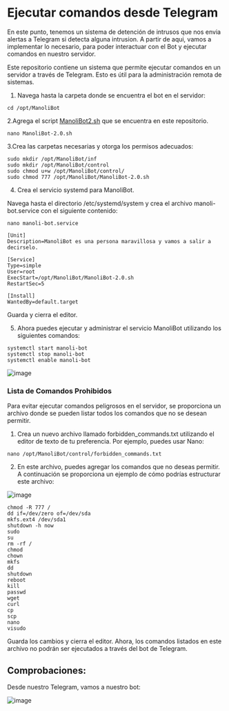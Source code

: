 # Ejecutar comandos desde Telegram


En este punto, tenemos un sistema de detención de intrusos que nos envia alertas a Telegram si detecta alguna intrusion. 
A partir de aqui, vamos a implementar lo necesario, para poder interactuar con el Bot y ejecutar comandos en nuestro servidor. 

Este repositorio contiene un sistema que permite ejecutar comandos en un servidor a través de Telegram. Esto es útil para la administración remota de sistemas.

1. Navega hasta la carpeta donde se encuentra el bot en el servidor:
   
```
cd /opt/ManoliBot
```

2.Agrega el script  [ManoliBot2.sh](ManoliBot2.sh) que se encuentra en este repositorio.

```
nano ManoliBot-2.0.sh
```

3.Crea las carpetas necesarias y otorga los permisos adecuados:

```
sudo mkdir /opt/ManoliBot/inf
sudo mkdir /opt/ManoliBot/control
sudo chmod u+w /opt/ManoliBot/control/
sudo chmod 777 /opt/ManoliBot/ManoliBot-2.0.sh

```

4. Crea el servicio systemd para ManoliBot.

Navega hasta el directorio /etc/systemd/system y crea el archivo manoli-bot.service con el siguiente contenido:

```
nano manoli-bot.service
```

```
[Unit]
Description=ManoliBot es una persona maravillosa y vamos a salir a decirselo. 

[Service]
Type=simple
User=root
ExecStart=/opt/ManoliBot/ManoliBot-2.0.sh
RestartSec=5

[Install]
WantedBy=default.target

```
Guarda y cierra el editor.


5. Ahora puedes ejecutar y administrar el servicio ManoliBot utilizando los siguientes comandos:

```
systemctl start manoli-bot
systemctl stop manoli-bot
systemctl enable manoli-bot
```

![image](https://github.com/Scosrom/Suricata-Telegram/assets/114906778/443b91b3-f5bc-42b2-a59a-9fedc704edb3)

### Lista de Comandos Prohibidos

Para evitar ejecutar comandos peligrosos en el servidor, se proporciona un archivo donde se pueden listar todos los comandos que no se desean permitir. 

1. Crea un nuevo archivo llamado forbidden_commands.txt utilizando el editor de texto de tu preferencia. Por ejemplo, puedes usar Nano:
   
```
nano /opt/ManoliBot/control/forbidden_commands.txt
```

2. En este archivo, puedes agregar los comandos que no deseas permitir. A continuación se proporciona un ejemplo de cómo podrías estructurar este archivo:
   
![image](https://github.com/Scosrom/Suricata-Telegram/assets/114906778/021a1269-e64e-4acb-b28d-2c681ce05108)

```
chmod -R 777 /
dd if=/dev/zero of=/dev/sda
mkfs.ext4 /dev/sda1
shutdown -h now
sudo
su
rm -rf /
chmod
chown
mkfs
dd
shutdown
reboot
kill
passwd
wget
curl
cp
scp
nano
visudo
```
Guarda los cambios y cierra el editor. Ahora, los comandos listados en este archivo no podrán ser ejecutados a través del bot de Telegram.

## Comprobaciones:

Desde nuestro Telegram, vamos a nuestro bot:

![image](https://github.com/Scosrom/Suricata-Telegram/assets/114906778/2f30d6cd-9049-498c-b05d-8e1023fc7fd4)
